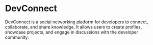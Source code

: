# DevConnect
DevConnect is a social networking platform for developers to connect, collaborate, and share knowledge. It allows users to create profiles, showcase projects, and engage in discussions with the developer community.
